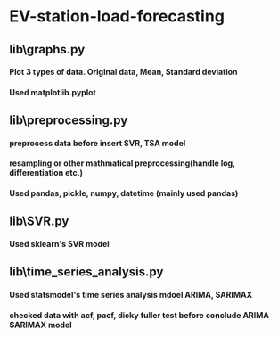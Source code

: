 # EV-station-load-forecasting

## lib\\graphs.py
#### Plot 3 types of data. Original data, Mean, Standard deviation
#### Used matplotlib.pyplot

## lib\\preprocessing.py
#### preprocess data before insert SVR, TSA model
#### resampling or other mathmatical preprocessing(handle log, differentiation etc.) 
#### Used pandas, pickle, numpy, datetime (mainly used pandas)

## lib\\SVR.py
#### Used sklearn's SVR model

## lib\\time_series_analysis.py
#### Used statsmodel's time series analysis mdoel ARIMA, SARIMAX
#### checked data with acf, pacf, dicky fuller test before conclude ARIMA SARIMAX model
